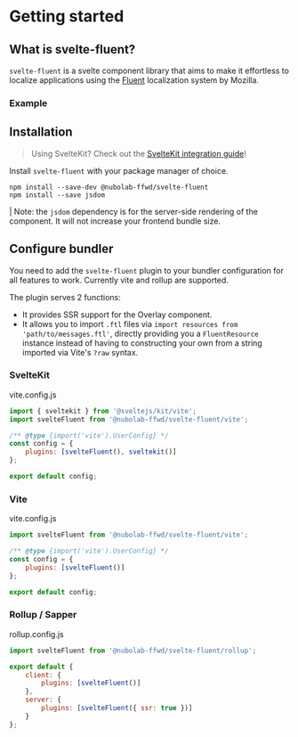 <script lang="ts">
	import { base } from '$app/paths'
	import ReferenceLink from '$lib/ReferenceLink.svelte'
	import { FrontpageExample } from '$lib/rendered-examples';
</script>

# Getting started

## What is svelte-fluent?

`svelte-fluent` is a svelte component library that aims to make it effortless to localize applications using
the [Fluent](https://projectfluent.org/) localization system by Mozilla.

### Example

<FrontpageExample />

## Installation

> Using SvelteKit? Check out the [SvelteKit integration guide]({base}/docs/integration#sveltekit)!

Install `svelte-fluent` with your package manager of choice.

```
npm install --save-dev @nubolab-ffwd/svelte-fluent
npm install --save jsdom
```

| Note: the `jsdom` dependency is for the server-side rendering of the <ReferenceLink name="Overlay" /> component. It will not increase your frontend bundle size.

## Configure bundler

You need to add the `svelte-fluent` plugin to your bundler configuration for all features to work.
Currently vite and rollup are supported.

The plugin serves 2 functions:

- It provides SSR support for the Overlay component.
- It allows you to import `.ftl` files via `import resources from 'path/to/messages.ftl'`, directly providing you a `FluentResource` instance instead of having to constructing your own from a string imported via Vite's `?raw` syntax.

### SvelteKit

vite.config.js

```js
import { sveltekit } from '@sveltejs/kit/vite';
import svelteFluent from '@nubolab-ffwd/svelte-fluent/vite';

/** @type {import('vite').UserConfig} */
const config = {
	plugins: [svelteFluent(), sveltekit()]
};

export default config;
```

### Vite

vite.config.js

```js
import svelteFluent from '@nubolab-ffwd/svelte-fluent/vite';

/** @type {import('vite').UserConfig} */
const config = {
	plugins: [svelteFluent()]
};

export default config;
```

### Rollup / Sapper

rollup.config.js

```js
import svelteFluent from '@nubolab-ffwd/svelte-fluent/rollup';

export default {
	client: {
		plugins: [svelteFluent()]
	},
	server: {
		plugins: [svelteFluent({ ssr: true })]
	}
};
```

